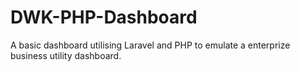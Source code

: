 # DWK-PHP-Dashboard

A basic dashboard utilising Laravel and PHP to emulate a enterprize business utility dashboard. 
